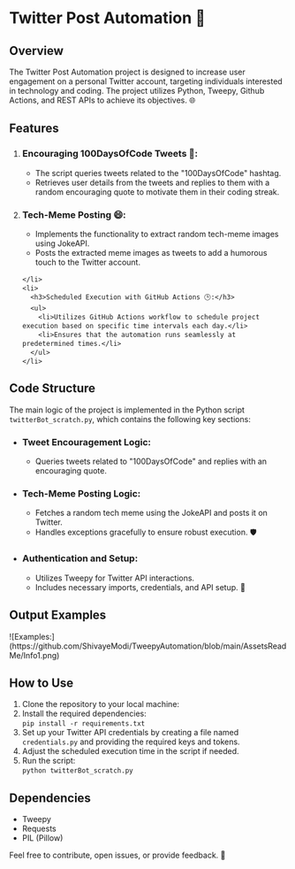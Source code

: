 <!DOCTYPE html>
<html>

<head></head>

<body>

  <h1>Twitter Post Automation 🚀</h1>

  <h2>Overview</h2>

  <p>The Twitter Post Automation project is designed to increase user engagement on a personal Twitter account, targeting individuals interested in technology and coding. The project utilizes Python, Tweepy, Github Actions, and REST APIs to achieve its objectives. 🌐</p>

  <h2>Features</h2>

  <ol>
    <li>
      <h3>Encouraging 100DaysOfCode Tweets 💬:</h3>
      <ul>
        <li>The script queries tweets related to the "100DaysOfCode" hashtag.</li>
        <li>Retrieves user details from the tweets and replies to them with a random encouraging quote to motivate them in their coding streak.</li>
      </ul>
    </li>
    <li>
      <h3>Tech-Meme Posting 😄:</h3>
      <ul>
        <li>Implements the functionality to extract random tech-meme images using JokeAPI.</li>
        <li>Posts the extracted meme images as tweets to add a humorous touch to the Twitter account.</li>
      </ul>
      
    </li>
    <li>
      <h3>Scheduled Execution with GitHub Actions 🕒:</h3>
      <ul>
        <li>Utilizes GitHub Actions workflow to schedule project execution based on specific time intervals each day.</li>
        <li>Ensures that the automation runs seamlessly at predetermined times.</li>
      </ul>
    </li>
  </ol>

  <h2>Code Structure</h2>

  <p>The main logic of the project is implemented in the Python script <code>twitterBot_scratch.py</code>, which contains the following key sections:</p>

  <ul>
    <li>
      <h3>Tweet Encouragement Logic:</h3>
      <ul>
        <li>Queries tweets related to "100DaysOfCode" and replies with an encouraging quote.</li>
      </ul>
    </li>
    <li>
      <h3>Tech-Meme Posting Logic:</h3>
      <ul>
        <li>Fetches a random tech meme using the JokeAPI and posts it on Twitter.</li>
        <li>Handles exceptions gracefully to ensure robust execution. 🛡️</li>
      </ul>
    </li>
    <li>
      <h3>Authentication and Setup:</h3>
      <ul>
        <li>Utilizes Tweepy for Twitter API interactions.</li>
        <li>Includes necessary imports, credentials, and API setup. 🔐</li>
      </ul>
    </li>
  </ul>

<h2> Output Examples </h2>
![Examples:](https://github.com/ShivayeModi/TweepyAutomation/blob/main/AssetsReadMe/Info1.png)


  <h2>How to Use</h2>

  <ol>
    <li>Clone the repository to your local machine:
    </li>
    <li>Install the required dependencies:
      <br>
      <code>pip install -r requirements.txt</code>
    </li>
    <li>Set up your Twitter API credentials by creating a file named <code>credentials.py</code> and providing the required keys and tokens.</li>
    <li>Adjust the scheduled execution time in the script if needed.</li>
    <li>Run the script:
      <br>
      <code>python twitterBot_scratch.py</code>
    </li>
  </ol>

  <h2>Dependencies</h2>

  <ul>
    <li>Tweepy</li>
    <li>Requests</li>
    <li>PIL (Pillow)</li>
  </ul>



  <p>Feel free to contribute, open issues, or provide feedback. 🎉</p>

</body>

</html>

